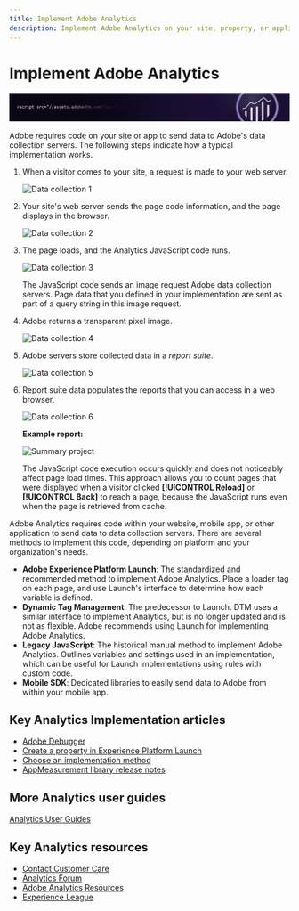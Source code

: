 ```yaml
---
title: Implement Adobe Analytics
description: Implement Adobe Analytics on your site, property, or application.
---
```


# Implement Adobe Analytics

![Banner](../../assets/doc_banner_implement.png)

Adobe requires code on your site or app to send data to Adobe's data collection servers. The following steps indicate how a typical implementation works.

1. When a visitor comes to your site, a request is made to your web server.

   ![Data collection 1](assets/how-data-is-collected-1.png)

2. Your site's web server sends the page code information, and the page displays in the browser.

   ![Data collection 2](assets/how-data-is-collected-2.png)

3. The page loads, and the Analytics JavaScript code runs.

   ![Data collection 3](assets/how-data-is-collected-3.png)

   The JavaScript code sends an image request Adobe data collection servers. Page data that you defined in your implementation are sent as part of a query string in this image request.

4. Adobe returns a transparent pixel image.

   ![Data collection 4](assets/how-data-is-collected-4.png)

5. Adobe servers store collected data in a *report suite*.

   ![Data collection 5](assets/how-data-is-collected-5.png)

6. Report suite data populates the reports that you can access in a web browser.

   ![Data collection 6](assets/how-data-is-collected-6.png)

   **Example report:**

   ![Summary project](assets/two-months-summary-project.png)

   The JavaScript code execution occurs quickly and does not noticeably affect page load times. This approach allows you to count pages that were displayed when a visitor clicked **[!UICONTROL Reload]** or **[!UICONTROL Back]** to reach a page, because the JavaScript runs even when the page is retrieved from cache.

Adobe Analytics requires code within your website, mobile app, or other application to send data to data collection servers. There are several methods to implement this code, depending on platform and your organization's needs.

* **Adobe Experience Platform Launch**: The standardized and recommended method to implement Adobe Analytics. Place a loader tag on each page, and use Launch's interface to determine how each variable is defined.
* **Dynamic Tag Management**: The predecessor to Launch. DTM uses a similar interface to implement Analytics, but is no longer updated and is not as flexible. Adobe recommends using Launch for implementing Adobe Analytics.
* **Legacy JavaScript**: The historical manual method to implement Adobe Analytics. Outlines variables and settings used in an implementation, which can be useful for Launch implementations using rules with custom code.
* **Mobile SDK**: Dedicated libraries to easily send data to Adobe from within your mobile app.

## Key Analytics Implementation articles

* [Adobe Debugger](impl-testing/debugger.md)
* [Create a property in Experience Platform Launch](implement-with-launch/create-analytics-property.md)
* [Choose an implementation method](c-implementation-methods/choose-implementation-method.md)
* [AppMeasurement library release notes](appmeasurement-release-notes/c-release-notes-mjs.md)

## More Analytics user guides

[Analytics User Guides](/help/landing/home.md)

## Key Analytics resources

* [Contact Customer Care](https://helpx.adobe.com/contact/enterprise-support.ec.html)
* [Analytics Forum](https://forums.adobe.com/community/experience-cloud/analytics-cloud/analytics)
* [Adobe Analytics Resources](https://forums.adobe.com/message/10660755)
* [Experience League](https://landing.adobe.com/experience-league/)
